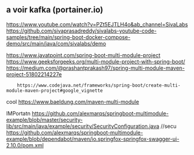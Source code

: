 
## a voir kafka (portainer.io)
https://www.youtube.com/watch?v=PZt5EJTLH4o&ab_channel=SivaLabs
https://github.com/sivaprasadreddy/sivalabs-youtube-code-samples/tree/main/spring-boot-docker-compose-demo/src/main/java/com/sivalabs/demo






















https://www.javatpoint.com/spring-boot-multi-module-project
        https://www.geeksforgeeks.org/multi-module-project-with-spring-boot/
        https://medium.com/@prashantprakash97/spring-multi-module-maven-project-51802214227e

        https://www.codejava.net/frameworks/spring-boot/create-multi-module-maven-project#google_vignette

cool
https://www.baeldung.com/maven-multi-module


IMPortatn
https://github.com/alexmarqs/springboot-multimodule-example/blob/master/security-lib/src/main/java/example/security/SecurityConfiguration.java
//secu
https://github.com/alexmarqs/springboot-multimodule-example/blob/dependabot/maven/io.springfox-springfox-swagger-ui-2.10.0/pom.xml